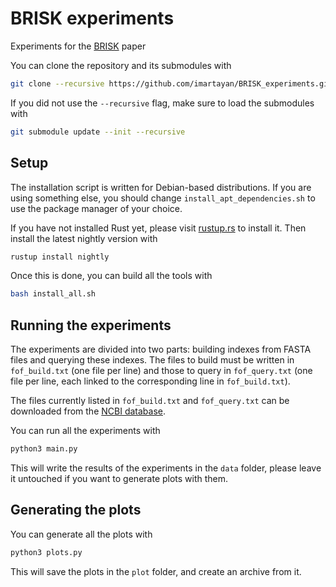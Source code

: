 # BRISK experiments

Experiments for the [BRISK](https://github.com/Malfoy/Brisk) paper

You can clone the repository and its submodules with
```sh
git clone --recursive https://github.com/imartayan/BRISK_experiments.git
```

If you did not use the `--recursive` flag, make sure to load the submodules with
```sh
git submodule update --init --recursive
```

## Setup

The installation script is written for Debian-based distributions.
If you are using something else, you should change `install_apt_dependencies.sh` to use the package manager of your choice.

If you have not installed Rust yet, please visit [rustup.rs](https://rustup.rs/) to install it.
Then install the latest nightly version with
```sh
rustup install nightly
```

Once this is done, you can build all the tools with
```sh
bash install_all.sh
```

## Running the experiments

The experiments are divided into two parts: building indexes from FASTA files and querying these indexes.
The files to build must be written in `fof_build.txt` (one file per line) and those to query in `fof_query.txt` (one file per line, each linked to the corresponding line in `fof_build.txt`).

The files currently listed in `fof_build.txt` and `fof_query.txt` can be downloaded from the [NCBI database](https://www.ncbi.nlm.nih.gov/).

You can run all the experiments with
```sh
python3 main.py
```

This will write the results of the experiments in the `data` folder, please leave it untouched if you want to generate plots with them.

## Generating the plots

You can generate all the plots with
```sh
python3 plots.py
```

This will save the plots in the `plot` folder, and create an archive from it.
